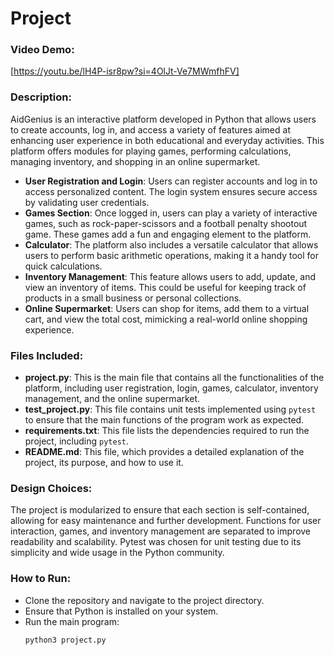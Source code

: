 # Project

### Video Demo:
[https://youtu.be/lH4P-isr8pw?si=4OlJt-Ve7MWmfhFV]

### Description:
AidGenius is an interactive platform developed in Python that allows users to create accounts, log in, and access a variety of features aimed at enhancing user experience in both educational and everyday activities. This platform offers modules for playing games, performing calculations, managing inventory, and shopping in an online supermarket.

- **User Registration and Login**: Users can register accounts and log in to access personalized content. The login system ensures secure access by validating user credentials.
- **Games Section**: Once logged in, users can play a variety of interactive games, such as rock-paper-scissors and a football penalty shootout game. These games add a fun and engaging element to the platform.
- **Calculator**: The platform also includes a versatile calculator that allows users to perform basic arithmetic operations, making it a handy tool for quick calculations.
- **Inventory Management**: This feature allows users to add, update, and view an inventory of items. This could be useful for keeping track of products in a small business or personal collections.
- **Online Supermarket**: Users can shop for items, add them to a virtual cart, and view the total cost, mimicking a real-world online shopping experience.

### Files Included:
- **project.py**: This is the main file that contains all the functionalities of the platform, including user registration, login, games, calculator, inventory management, and the online supermarket.
- **test_project.py**: This file contains unit tests implemented using `pytest` to ensure that the main functions of the program work as expected.
- **requirements.txt**: This file lists the dependencies required to run the project, including `pytest`.
- **README.md**: This file, which provides a detailed explanation of the project, its purpose, and how to use it.

### Design Choices:
The project is modularized to ensure that each section is self-contained, allowing for easy maintenance and further development. Functions for user interaction, games, and inventory management are separated to improve readability and scalability. Pytest was chosen for unit testing due to its simplicity and wide usage in the Python community.

### How to Run:
- Clone the repository and navigate to the project directory.
- Ensure that Python is installed on your system.
- Run the main program:
  ```bash
  python3 project.py
